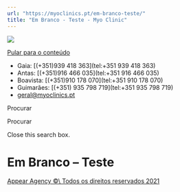```yaml
---
url: "https://myoclinics.pt/em-branco-teste/"
title: "Em Branco - Teste - Myo Clinic"
---
```


![](https://myoclinics.pt/wp-content/uploads/2019/11/logo-exerciciocomsaude2_270x.png)

[Pular para o conteúdo](https://myoclinics.pt/em-branco-teste/#content)

- Gaia: [(+351)939 418 363](tel:+351 939 418 363)
- Antas: [(+351)916 466 035](tel:+351 916 466 035)
- Boavista: [(+351)910 178 070](tel:+351 910 178 070)
- Guimarães: [(+351) 935 798 719](tel:+351  935 798 719)
- [geral@myoclinics.pt](mailto:geral@myoclinics.pt)

Procurar

Procurar

Close this search box.

# Em Branco – Teste

[Appear Agency ©\\
Todos os direitos reservados 2021](http://www.appearagency.pt/)